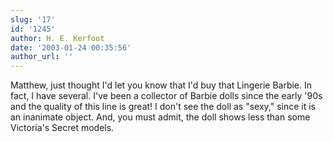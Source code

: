 ```yaml
---
slug: '17'
id: '1245'
author: H. E. Kerfoot
date: '2003-01-24 00:35:56'
author_url: ''
---
```

Matthew, just thought I'd let you know that I'd buy that Lingerie Barbie. In fact, I have several. I've been a collector of Barbie dolls since the early '90s and the quality of this line is great! I don't see the doll as "sexy," since it is an inanimate object. And, you must admit, the doll shows less than some Victoria's Secret models.
